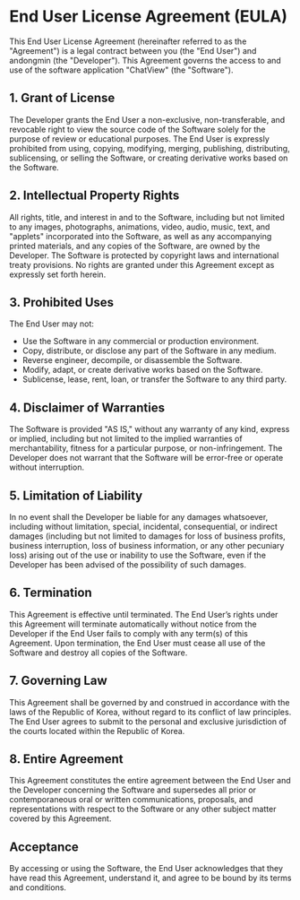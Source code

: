 # End User License Agreement (EULA)

This End User License Agreement (hereinafter referred to as the "Agreement") is a legal contract between you (the "End User") and andongmin (the "Developer"). This Agreement governs the access to and use of the software application "ChatView" (the "Software").

## 1. Grant of License
The Developer grants the End User a non-exclusive, non-transferable, and revocable right to view the source code of the Software solely for the purpose of review or educational purposes. The End User is expressly prohibited from using, copying, modifying, merging, publishing, distributing, sublicensing, or selling the Software, or creating derivative works based on the Software.

## 2. Intellectual Property Rights
All rights, title, and interest in and to the Software, including but not limited to any images, photographs, animations, video, audio, music, text, and "applets" incorporated into the Software, as well as any accompanying printed materials, and any copies of the Software, are owned by the Developer. The Software is protected by copyright laws and international treaty provisions. No rights are granted under this Agreement except as expressly set forth herein.

## 3. Prohibited Uses
The End User may not:
- Use the Software in any commercial or production environment.
- Copy, distribute, or disclose any part of the Software in any medium.
- Reverse engineer, decompile, or disassemble the Software.
- Modify, adapt, or create derivative works based on the Software.
- Sublicense, lease, rent, loan, or transfer the Software to any third party.

## 4. Disclaimer of Warranties
The Software is provided "AS IS," without any warranty of any kind, express or implied, including but not limited to the implied warranties of merchantability, fitness for a particular purpose, or non-infringement. The Developer does not warrant that the Software will be error-free or operate without interruption.

## 5. Limitation of Liability
In no event shall the Developer be liable for any damages whatsoever, including without limitation, special, incidental, consequential, or indirect damages (including but not limited to damages for loss of business profits, business interruption, loss of business information, or any other pecuniary loss) arising out of the use or inability to use the Software, even if the Developer has been advised of the possibility of such damages.

## 6. Termination
This Agreement is effective until terminated. The End User’s rights under this Agreement will terminate automatically without notice from the Developer if the End User fails to comply with any term(s) of this Agreement. Upon termination, the End User must cease all use of the Software and destroy all copies of the Software.

## 7. Governing Law
This Agreement shall be governed by and construed in accordance with the laws of the Republic of Korea, without regard to its conflict of law principles. The End User agrees to submit to the personal and exclusive jurisdiction of the courts located within the Republic of Korea.

## 8. Entire Agreement
This Agreement constitutes the entire agreement between the End User and the Developer concerning the Software and supersedes all prior or contemporaneous oral or written communications, proposals, and representations with respect to the Software or any other subject matter covered by this Agreement.

## Acceptance
By accessing or using the Software, the End User acknowledges that they have read this Agreement, understand it, and agree to be bound by its terms and conditions.
